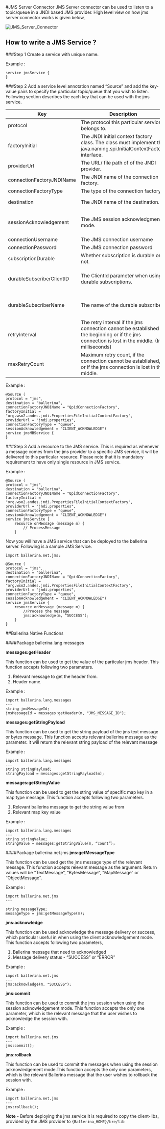 #JMS Server Connector
JMS Server connector can be used to listen to a topic/queue in a JNDI based JMS provider. High level view on how jms server connector works is given below,

![JMS_Server_Connector](../images/jms_server_connector.png)

## How to write a JMS Service ?
###Step 1
Create a service with unique name.

Example : 
```
service jmsService {
}
```
###Step 2
Add a service level annotation named “Source” and add the key-value pairs to specify the particular topic/queue that you wish to listen. Following section describes the each key that can be used with the jms service.

Key | Description | Required | Expected Values | Default Value
------------ | ------------- | ---------- | ----------- | ----------
protocol | The protocol this particular service belongs to. | Yes | jms | -
factoryInitial | The JNDI initial context factory class. The class must implement the java.naming.spi.InitialContextFactory interface. | Yes | A valid class name depending on the jms provider | -
providerUrl | The URL/ file path of  of the JNDI provider. | Yes | A valid url/ path for the JNDI provider | -
connectionFactoryJNDIName | The JNDI name of the connection factory. | Yes | A valid jndi name of the connection factory. | -
connectionFactoryType | The type of the connection factory. | no | queue, topic | queue
destination | The JNDI name of the destination. | no | A valid jndi name of the destination | service name
sessionAcknowledgement | The JMS session acknowledgment mode. | no | AUTO_ACKNOWLEDGE, CLIENT_ACKNOWLEDGE, DUPS_OK_ACKNOWLEDGE, SESSION_TRANSACTED | AUTO_ACKNOWLEDGE
connectionUsername | The JMS connection username | no | - | -
connectionPassword | The JMS connection password | no | - | -
subscriptionDurable | Whether subscription is durable or not. | no | true, false | false
durableSubscriberClientID | The ClientId parameter when using durable subscriptions. | Required if subscriptionDurable is specified as "true" | - | -
durableSubscriberName | The name of the durable subscriber. | Required if subscriptionDurable is specified as "true". | - | -
retryInterval | The retry interval if the jms connection cannot be established at the beginning or if the jms connection is lost in the middle. (In milliseconds) | no | A valid long value. | 10000
maxRetryCount | Maximum retry count, if the connection cannot be established, or if the jms connection is lost in the middle. | no | A valid integer value. | 5

Example : 

```
@Source (
protocol = "jms",
destination = "ballerina",
connectionFactoryJNDIName = "QpidConnectionFactory",
factoryInitial = "org.wso2.andes.jndi.PropertiesFileInitialContextFactory",
providerUrl = "jndi.properties",
connectionFactoryType = "queue",
sessionAcknowledgement = "CLIENT_ACKNOWLEDGE")
service jmsMBService {
}
```

###Step 3
Add a resource to the JMS service. This is required as whenever a message comes from
 the jms provider to a specific JMS service, it will be delivered to this particular resource. Please note that it is
  mandatory requirement to have only single resource in JMS service.

Example :

```
@Source (
protocol = "jms",
destination = "ballerina",
connectionFactoryJNDIName = "QpidConnectionFactory",
factoryInitial = "org.wso2.andes.jndi.PropertiesFileInitialContextFactory",
providerUrl = "jndi.properties",
connectionFactoryType = "queue",
sessionAcknowledgement = "CLIENT_ACKNOWLEDGE")
service jmsService {
    resource onMessage (message m) {
        // ProcessMessage
    }
```

Now you will have a JMS service that can be deployed to the ballerina server. Following is a sample JMS Service.

```
import ballerina.net.jms;

@Source (
protocol = "jms",
destination = "ballerina",
connectionFactoryJNDIName = "QpidConnectionFactory",
factoryInitial = "org.wso2.andes.jndi.PropertiesFileInitialContextFactory",
providerUrl = "jndi.properties",
connectionFactoryType = "queue",
sessionAcknowledgement = "CLIENT_ACKNOWLEDGE")
service jmsService {
    resource onMessage (message m) {
        //Process the message
        jms:acknowledge(m, "SUCCESS");
    }
}
```

##Ballerina Native Functions

####Package ballerina.lang.messages

**messages:getHeader**

This function can be used to get the value of the particular jms header.
This function accepts following two parameters.    
1. Relevant message to get the header from.
2. Header name.

Example :
 
```
import ballerina.lang.messages
---
string jmsMessageId;
jmsMessageId = messages:getHeader(m, "JMS_MESSAGE_ID");
```

**messages:getStringPayload**

This function can be used to get the string payload of the jms text message or bytes message. This function accepts relevant ballerina message as the parameter. It will return the relevant string payload of the relevant message

Example :
```
import ballerina.lang.messages
---
string stringPayload;
stringPayload = messages:getStringPayload(m);
```

**messages:getStringValue**

This function can be used to get the string value of specific map key in a map type message. This function accepts following two parameters.
1. Relevant ballerina message to get the string value from
2. Relevant map key value

Example : 

```
import ballerina.lang.messages
---
string stringValue;
stringValue = messages:getStringValue(m, “count”);
```

####Package ballerina.net.jms
**jms:getMessageType**

This function can be used get the jms message type of the relevant message. This function accepts relevant message as the argument. Return values will be “TextMessage”, “BytesMessage”, “MapMessage” or “ObjectMessage”.

Example :
```
import ballerina.net.jms
---

string messageType;
messageType = jms:getMessageType(m);
```

**jms:acknowledge**

This function can be used acknowledge the message delivery or success, which particular useful in when using the client acknowledgement mode. This function accepts following two parameters,
1. Ballerina message that need to acknowledged 
2. Message delivery status - “SUCCESS” or  “ERROR”

Example :
```
import ballerina.net.jms
---
jms:acknowledge(m, "SUCCESS");
```

**jms:commit**

This function can be used to commit the jms session when using the session acknowledgement mode. This function accepts the only one parameter, which is the relevant message that the user wishes to acknowledge the session with.

Example : 
```
import ballerina.net.jms
---
jms:commit();
```

**jms:rollback**

This function can be used to commit the messages when using the session acknowledgement mode.This function accepts the only one parameters, which is the relevant Ballerina message that the user wishes to rollback the session with.

Example :
```
import ballerina.net.jms
---
jms:rollback();
```


**Note** - Before deploying the jms service it is required to copy the client-libs, provided by the JMS provider to `{Ballerina_HOME}/bre/lib` 